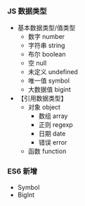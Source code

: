 ### JS 数据类型

-   基本数据类型/值类型
    -   数字 number
    -   字符串 string
    -   布尔 boolean
    -   空 null
    -   未定义 undefined
    -   唯一值 symbol
    -   大数据值 bigint
-   【引用数据类型】
    -   对象 object
        -   数组 array
        -   正则 regexp
        -   日期 date
        -   错误 error
    -   函数 function

### ES6 新增

-   Symbol
-   BigInt
